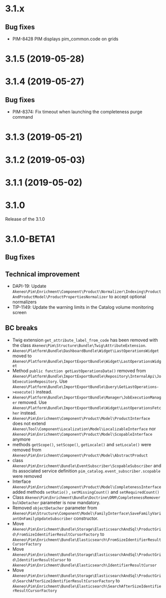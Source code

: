 # 3.1.x

## Bug fixes

- PIM-8428 PIM displays pim_common.code on grids

# 3.1.5 (2019-05-28)

# 3.1.4 (2019-05-27)

## Bug fixes

- PIM-8374: Fix timeout when launching the completeness purge command

# 3.1.3 (2019-05-21)

# 3.1.2 (2019-05-03)

# 3.1.1 (2019-05-02)

# 3.1.0

Release of the 3.1.0

# 3.1.0-BETA1

## Bug fixes

## Technical improvement

- DAPI-19: Update `Akeneo\Pim\Enrichment\Component\Product\Normalizer\Indexing\ProductAndProductModel\ProductPropertiesNormalizer` to accept optional normalizers
- TIP-1149: Update the warning limits in the Catalog volume monitoring screen

## BC breaks

- Twig extension `get_attribute_label_from_code` has been removed with the class `Akeneo\Pim\Structure\Bundle\Twig\AttributeExtension`.
- `Akeneo\Platform\Bundle\DashboardBundle\Widget\LastOperationsWidget` moved to `Akeneo\Platform\Bundle\ImportExportBundle\Widget\LastOperationsWidget`
- Method `public function getLastOperationsData()` removed from `Akeneo\Platform\Bundle\ImportExportBundle\Repository\InternalApi\JobExecutionRepository`.
    Use `Akeneo\Platform\Bundle\ImportExportBundle\Query\GetLastOperations->execute()` instead.
- `Akeneo\Platform\Bundle\ImportExportBundle\Manager\JobExecutionManager` removed.
    Use `Akeneo\Platform\Bundle\ImportExportBundle\Widget\LastOperationsFetcher` instead.
- `Akeneo\Pim\Enrichment\Component\Product\Model\ProductInterface` does not extend `Akeneo\Tool\Component\Localization\Model\LocalizableInterface` nor `Akeneo\Pim\Enrichment\Component\Product\Model\ScopableInterface` anymore
- methods `getScope()`, `setScope()`, `getLocale()` and `setLocale()` were removed from `Akeneo\Pim\Enrichment\Component\Product\Model\AbstractProduct`
- class `Akeneo\Pim\Enrichment\Bundle\EventSubscriber\ScopableSubscriber` and its associated service definition `pim_catalog.event_subscriber.scopable` were removed 
- Interface `Akeneo\Pim\Enrichment\Component\Product\Model\CompletenessInterface` added methods `setRatio()` , `setMissingCount()` and `setRequiredCount()`
- Class `Akeneo\Pim\Enrichment\Bundle\Doctrine\ORM\CompletenessRemover` `bulkDetacher` parameter is now mandatory.
- Removed `objectDetacher` parameter from `Akeneo\Pim\Structure\Component\Model\FamilyInterface\SaveFamilyVariantOnFamilyUpdateSubscriber` constructor.
- Move `Akeneo\Pim\Enrichment\Bundle\Storage\ElasticsearchAndSql\ProductGrid\FromSizeIdentifierResultCursorFactory` to `Akeneo\Pim\Enrichment\Bundle\Elasticsearch\FromSizeIdentifierResultCursorFactory`
- Move `Akeneo\Pim\Enrichment\Bundle\Storage\ElasticsearchAndSql\ProductGrid\IdentifierResultCursor` to `Akeneo\Pim\Enrichment\Bundle\Elasticsearch\IdentifierResultCursor`
- Move `Akeneo\Pim\Enrichment\Bundle\Storage\ElasticsearchAndSql\ProductGrid\SearchAfterSizeIdentifierResultCursorFactory` to `Akeneo\Pim\Enrichment\Bundle\Elasticsearch\SearchAfterSizeIdentifierResultCursorFactory`

